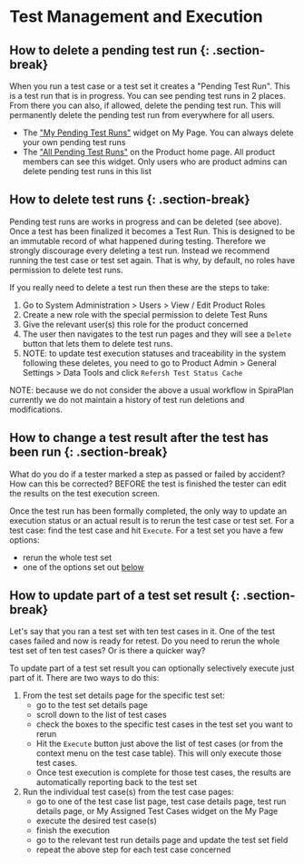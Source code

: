 # Test Management and Execution

## How to delete a pending test run {: .section-break}
When you run a test case or a test set it creates a "Pending Test Run". This is a test run that is in progress. You can see pending test runs in 2 places. From there you can also, if allowed, delete the pending test run. This will permanently delete the pending test run from everywhere for all users. 

- The ["My Pending Test Runs"](../../Spira-User-Manual/User-Product-Management/#my-pending-test-runs) widget on My Page. You can always delete your own pending test runs
- The ["All Pending Test Runs"](../../Spira-User-Manual/Product-Homepage/#all-pending-test-runs) on the Product home page. All product members can see this widget. Only users who are product admins can delete pending test runs in this list

## How to delete test runs {: .section-break}
Pending test runs are works in progress and can be deleted (see above). Once a test has been finalized it becomes a Test Run. This is designed to be an immutable record of what happened during testing. Therefore we strongly discourage every deleting a test run. Instead we recommend running the test case or test set again. That is why, by default, no roles have permission to delete test runs.

If you really need to delete a test run then these are the steps to take:

1. Go to System Administration > Users > View / Edit Product Roles 
2. Create a new role with the special permission to delete Test Runs 
3. Give the relevant user(s) this role for the product concerned
4. The user then navigates to the test run pages and they will see a `Delete` button that lets them to delete test runs.
5. NOTE: to update test execution statuses and traceability in the system following these deletes, you need to go to Product Admin > General Settings > Data Tools and click `Refersh Test Status Cache`

NOTE: because we do not consider the above a usual workflow in SpiraPlan currently we do not maintain a history of test run deletions and modifications.

## How to change a test result after the test has been run {: .section-break}
What do you do if a tester marked a step as passed or failed by accident? How can this be corrected? BEFORE the test is finished the tester can edit the results on the test execution screen. 

Once the test run has been formally completed, the only way to update an execution status or an actual result is to rerun the test case or test set. For a test case: find the test case and hit `Execute`. For a test set you have a few options:

- rerun the whole test set
- one of the options set out [below](#how-to-delete-test-runs)


## How to update part of a test set result {: .section-break}
Let's say that you ran a test set with ten test cases in it. One of the test cases failed and now is ready for retest. Do you need to rerun the whole test set of ten test cases? Or is there a quicker way?

To update part of a test set result you can optionally selectively execute just part of it. There are two ways to do this:

1. From the test set details page for the specific test set:
    - go to the test set details page
    - scroll down to the list of test cases
    - check the boxes to the specific test cases in the test set you want to rerun
    - Hit the `Execute` button just above the list of test cases (or from the context menu on the test case table). This will only execute those test cases.
    - Once test execution is complete for those test cases, the results are automatically reporting back to the test set
2. Run the individual test case(s) from the test case pages:
    - go to one of the test case list page, test case details page, test run details page, or My Assigned Test Cases widget on the My Page
    - execute the desired test case(s)
    - finish the execution
    - go to the relevant test run details page and update the test set field
    - repeat the above step for each test case concerned
